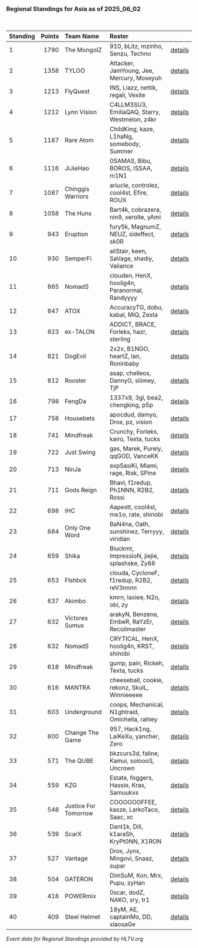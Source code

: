 ### Regional Standings for Asia as of 2025_06_02<br />
<br />

| Standing | Points | Team Name            | Roster                                          |                                                                                                  |
| :- | -: | :- | :- | :- |
| 1        |   1790 | The MongolZ          | 910, bLitz, mzinho, Senzu, Techno               | [details](details/2025_06_02/0005--the_mongolz--910-blitz-mzinho-senzu-techno.md)                |
| 2        |   1358 | TYLOO                | Attacker, JamYoung, Jee, Mercury, Moseyuh       | [details](details/2025_06_02/0018--tyloo--attacker-jamyoung-jee-mercury-moseyuh.md)              |
| 3        |   1213 | FlyQuest             | INS, Liazz, nettik, regali, Vexite              | [details](details/2025_06_02/0024--flyquest--ins-liazz-nettik-regali-vexite.md)                  |
| 4        |   1212 | Lynn Vision          | C4LLM3SU3, EmiliaQAQ, Starry, Westmelon, z4kr   | [details](details/2025_06_02/0025--lynn_vision--c4llm3su3-emiliaqaq-starry-westmelon-z4kr.md)    |
| 5        |   1187 | Rare Atom            | ChildKing, kaze, L1haNg, somebody, Summer       | [details](details/2025_06_02/0026--rare_atom--childking-kaze-l1hang-somebody-summer.md)          |
| 6        |   1116 | JiJieHao             | 0SAMAS, Bibu, BOROS, ISSAA, m1N1                | [details](details/2025_06_02/0033--jijiehao--0samas-bibu-boros-issaa-m1n1.md)                    |
| 7        |   1087 | Chinggis Warriors    | ariucle, controlez, cool4st, Efire, ROUX        | [details](details/2025_06_02/0040--chinggis_warriors--ariucle-controlez-cool4st-efire-roux.md)   |
| 8        |   1058 | The Huns             | Bart4k, cobrazera, nin9, xerolte, yAmi          | [details](details/2025_06_02/0043--the_huns--bart4k-cobrazera-nin9-xerolte-yami.md)              |
| 9        |    943 | Eruption             | fury5k, MagnumZ, NEUZ, sideffect, sk0R          | [details](details/2025_06_02/0065--eruption--fury5k-magnumz-neuz-sideffect-sk0r.md)              |
| 10       |    930 | SemperFi             | aliStair, keen, SaVage, shadiy, Valiance        | [details](details/2025_06_02/0069--semperfi--alistair-keen-savage-shadiy-valiance.md)            |
| 11       |    865 | NomadS               | clouden, HenX, hoolig4n, Paranormal, Randyyyy   | [details](details/2025_06_02/0082--nomads--clouden-henx-hoolig4n-paranormal-randyyyy.md)         |
| 12       |    847 | ATOX                 | AccuracyTG, dobu, kabal, MiQ, Zesta             | [details](details/2025_06_02/0089--atox--accuracytg-dobu-kabal-miq-zesta.md)                     |
| 13       |    823 | ex-TALON             | ADDICT, BRACE, Forleks, hazr, sterling          | [details](details/2025_06_02/0095--ex-talon--addict-brace-forleks-hazr-sterling.md)              |
| 14       |    821 | DogEvil              | 2x2x, B1NGO, heartZ, lan, Roninbaby             | [details](details/2025_06_02/0096--dogevil--2x2x-b1ngo-heartz-lan-roninbaby.md)                  |
| 15       |    812 | Rooster              | asap, chelleos, DannyG, sliimey, TjP            | [details](details/2025_06_02/0097--rooster--asap-chelleos-dannyg-sliimey-tjp.md)                 |
| 16       |    798 | FengDa               | 1337x9, 3gl, bea2, chengking, p5p               | [details](details/2025_06_02/0102--fengda--1337x9-3gl-bea2-chengking-p5p.md)                     |
| 17       |    758 | Housebets            | apocdud, damyo, Drox, pz, vision                | [details](details/2025_06_02/0111--housebets--apocdud-damyo-drox-pz-vision.md)                   |
| 18       |    741 | Mindfreak            | Crunchy, Forleks, kairo, Texta, tucks           | [details](details/2025_06_02/0117--mindfreak--crunchy-forleks-kairo-texta-tucks.md)              |
| 19       |    722 | Just Swing           | gas, Marek, Purely, qqGOD, VanceKK              | [details](details/2025_06_02/0125--just_swing--gas-marek-purely-qqgod-vancekk.md)                |
| 20       |    713 | NinJa                | expSasiKi, Miami, rage, Risk, SPine             | [details](details/2025_06_02/0129--ninja--expsasiki-miami-rage-risk-spine.md)                    |
| 21       |    711 | Gods Reign           | Bhavi, f1redup, Ph1NNN, R2B2, Rossi             | [details](details/2025_06_02/0130--gods_reign--bhavi-f1redup-ph1nnn-r2b2-rossi.md)               |
| 22       |    698 | IHC                  | Aapestt, cool4st, me1o, rate, shinobi           | [details](details/2025_06_02/0138--ihc--aapestt-cool4st-me1o-rate-shinobi.md)                    |
| 23       |    684 | Only One Word        | BaN4na, Oath, sunshinez, Terryyy, viridian      | [details](details/2025_06_02/0144--only_one_word--ban4na-oath-sunshinez-terryyy-viridian.md)     |
| 24       |    659 | Shika                | Biuckmt, ImpressioN, jiejie, splashske, Zy88    | [details](details/2025_06_02/0161--shika--biuckmt-impression-jiejie-splashske-zy88.md)           |
| 25       |    653 | Flshbck              | clouda, CycloneF, f1redup, R2B2, reV3nnnn       | [details](details/2025_06_02/0164--flshbck--clouda-cyclonef-f1redup-r2b2-rev3nnnn.md)            |
| 26       |    637 | Akimbo               | kmrn, laxiee, N2o, obi, zy                      | [details](details/2025_06_02/0177--akimbo--kmrn-laxiee-n2o-obi-zy.md)                            |
| 27       |    632 | Victores Sumus       | arakyN, Benzene, EmbeR, RaYzEr, Recoilmaster    | [details](details/2025_06_02/0179--victores_sumus--arakyn-benzene-ember-rayzer-recoilmaster.md)  |
| 28       |    632 | NomadS               | CRYTICAL, HenX, hoolig4n, KRST, shinobi         | [details](details/2025_06_02/0180--nomads--crytical-henx-hoolig4n-krst-shinobi.md)               |
| 29       |    618 | Mindfreak            | gump, pain, Rickeh, Texta, tucks                | [details](details/2025_06_02/0190--mindfreak--gump-pain-rickeh-texta-tucks.md)                   |
| 30       |    616 | MANTRA               | cheeseball, cookie, rekonz, SkulL, Winnieeeee   | [details](details/2025_06_02/0192--mantra--cheeseball-cookie-rekonz-skull-winnieeeee.md)         |
| 31       |    603 | Underground          | coops, Mechanical, N1ghtraid, Omichella, rahley | [details](details/2025_06_02/0202--underground--coops-mechanical-n1ghtraid-omichella-rahley.md)  |
| 32       |    600 | Change The Game      | 957, Hack1ng, LaiKeXu, yancher, Zero            | [details](details/2025_06_02/0207--change_the_game--957-hack1ng-laikexu-yancher-zero.md)         |
| 33       |    571 | The QUBE             | bkzcurs3d, faline, Kamui, soloooS, Uncrown      | [details](details/2025_06_02/0218--the_qube--bkzcurs3d-faline-kamui-solooos-uncrown.md)          |
| 34       |    559 | KZG                  | Estate, foggers, Hassie, Kras, Samuukxs         | [details](details/2025_06_02/0222--kzg--estate-foggers-hassie-kras-samuukxs.md)                  |
| 35       |    548 | Justice For Tomorrow | COOOOOOFFEE, kasze, LarkoTaco, Saac, xc         | [details](details/2025_06_02/0227--justice_for_tomorrow--cooooooffee-kasze-larkotaco-saac-xc.md) |
| 36       |    539 | ScarX                | Dant1k, Dili, k1araSh, KryPt0NN, X1RON          | [details](details/2025_06_02/0234--scarx--dant1k-dili-k1arash-krypt0nn-x1ron.md)                 |
| 37       |    527 | Vantage              | Drox, Jynx, Mingovi, Snaaz, supar               | [details](details/2025_06_02/0238--vantage--drox-jynx-mingovi-snaaz-supar.md)                    |
| 38       |    504 | GATERON              | DimSuM, Kon, Mrx, Pupu, zyHan                   | [details](details/2025_06_02/0246--gateron--dimsum-kon-mrx-pupu-zyhan.md)                        |
| 39       |    418 | POWERmix             | 0scar, dodZ, NAKO, sry, tr1                     | [details](details/2025_06_02/0266--powermix--0scar-dodz-nako-sry-tr1.md)                         |
| 40       |    409 | Steel Helmet         | 18yM, AE, captainMo, DD, xiaosaGe               | [details](details/2025_06_02/0268--steel_helmet--18ym-ae-captainmo-dd-xiaosage.md)               |


_Event data for Regional Standings provided by HLTV.org_<br />
